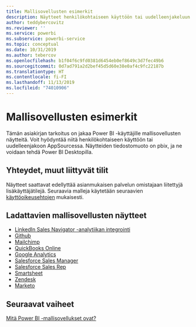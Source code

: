 ```yaml
---
title: Mallisovellusten esimerkit
description: Näytteet henkilökohtaiseen käyttöön tai uudelleenjakeluun AppSource Power BI -sovelluksena
author: teddybercovitz
ms.reviewer: ''
ms.service: powerbi
ms.subservice: powerbi-service
ms.topic: conceptual
ms.date: 10/31/2019
ms.author: tebercov
ms.openlocfilehash: b1f04f6c9fd0381d6454eb0ef8649c3d7fec49b6
ms.sourcegitcommit: 0d7ad791a2d2bef45d5d60e38e0af4c9fc22187b
ms.translationtype: HT
ms.contentlocale: fi-FI
ms.lasthandoff: 11/13/2019
ms.locfileid: "74010906"
---
```

# <a name="template-apps-samples"></a>Mallisovellusten esimerkit

Tämän asiakirjan tarkoitus on jakaa Power BI -käyttäjille mallisovellusten näytteitä. Voit hyödyntää niitä henkilökohtaiseen käyttöön tai uudelleenjakoon AppSourcessa. Näytteiden tiedostomuoto on pbix, ja ne voidaan tehdä Power BI Desktopilla.

## <a name="connection-additional-related-accounts"></a>Yhteydet, muut liittyvät tilit

Näytteet saattavat edellyttää asianmukaisen palvelun omistajaan liitettyjä lisäkäyttäjätilejä.  Seuraavia malleja käytetään seuraavien [käyttöoikeusehtojen](https://templateapps.blob.core.windows.net/sampletemplateapps/Sample-Templates-for-app-on-appsource.pdf) mukaisesti.

## <a name="downloadable-template-apps-samples"></a>Ladattavien mallisovellusten näytteet

* [LinkedIn Sales Navigator -analytiikan integrointi](https://templateapps.blob.core.windows.net/sampletemplateapps/SalesNavigatorTemplate.pbix)
* [Github](https://templateapps.blob.core.windows.net/sampletemplateapps/GitHub.pbix)
* [Mailchimp](https://templateapps.blob.core.windows.net/sampletemplateapps/MailChimp.pbix)
* [QuickBooks Online](https://templateapps.blob.core.windows.net/sampletemplateapps/QuickBooksOnline.pbix)
* [Google Analytics](https://templateapps.blob.core.windows.net/sampletemplateapps/GoogleAnalytics.pbix)
* [Salesforce Sales Manager](https://templateapps.blob.core.windows.net/sampletemplateapps/SalesforceSalesManager.pbix)
* [Salesforce Sales Rep](https://templateapps.blob.core.windows.net/sampletemplateapps/SalesforceSalesRep.pbix)
* [Smartsheet](https://templateapps.blob.core.windows.net/sampletemplateapps/Smartsheet.pbix)
* [Zendesk](https://templateapps.blob.core.windows.net/sampletemplateapps/Zendesk.pbix)
* [Marketo](https://templateapps.blob.core.windows.net/sampletemplateapps/Marketo.pbix)

## <a name="next-steps"></a>Seuraavat vaiheet

[Mitä Power BI -mallisovellukset ovat?](service-template-apps-overview.md)
